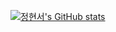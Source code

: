 [![정현서's GitHub stats](https://github-readme-stats.vercel.app/api?NANONANDFLASH=anuraghazra)](https://github.com/NANONANDFLASH/github-readme-stats)
